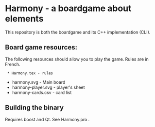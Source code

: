 # Harmony - a boardgame about elements

This repository is both the boardgame and its C++ implementation (CLI).

## Board game resources:
The following resources should allow you to play the game. Rules are in French.


 	 * Harmony.tex - rules
   * harmony.svg - Main board
   * harmony-player.svg - player's sheet
   * harmony-cards.csv - card list

## Building the binary
Requires boost and Qt. See Harmony.pro .
